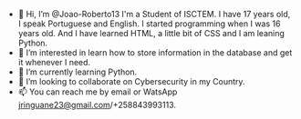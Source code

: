 - 👋 Hi, I’m @Joao-Roberto13 I'm a Student of ISCTEM. I have 17 years old, I speak Portuguese and English. I started programming when I was 16 years old. 
     And I have learned HTML, a little bit of CSS and I am leaning Python.
- 👀 I’m interested in learn how to store information in the database and get it whenever I need.
- 🌱 I’m currently learning Python.
- 💞️ I’m looking to collaborate on Cybersecurity in my Country.
- 📫 You can reach me by email or WatsApp jringuane23@gmail.com/+258843993113.

<!---
Joao-Roberto13/Joao-Roberto13 is a ✨ special ✨ repository because its `README.md` (this file) appears on your GitHub profile.
You can click the Preview link to take a look at your changes.
--->
